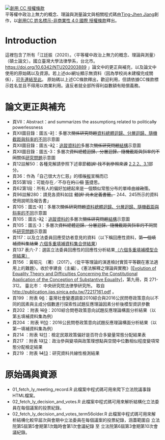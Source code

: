 <a rel="license" href="http://creativecommons.org/licenses/by-nc/4.0/"><img alt="創用 CC 授權條款" style="border-width:0" src="https://i.creativecommons.org/l/by-nc/4.0/80x15.png" /></a><br /><span xmlns:dct="http://purl.org/dc/terms/" property="dct:title">平等權中政治上無力的概念、理論與測量</span>論文與相關程式碼由<a xmlns:cc="http://creativecommons.org/ns#" href="https://doi.org/10.6342/NTU202003889" property="cc:attributionName" rel="cc:attributionURL">Ting-Jhen Jiang</a>創作，以<a rel="license" href="http://creativecommons.org/licenses/by-nc/4.0/">創用CC 姓名標示-非商業性 4.0 國際 授權條款</a>釋出。

# Introduction

這裡包含了所有「江廷振（2020）。〈平等權中政治上無力的概念、理論與測量〉（碩士論文）。國立臺灣大學法律學系，台北市。https://doi.org/10.6342/NTU202003889 」論文中的更正與補充，以及論文中使用的原始碼以及資源。若上述doi網址顯示無資料（因為學校尚未建檔完成關係），[可先連結至此](https://1drv.ms/b/s!AjdlodN9seQ5gvgCcNlBicptM1SrRg?e=UsVWOT)。
原始碼以上述CC條款釋出，歡迎利用，但請依據CC條款標示姓名並且不得用以商業利用。違反者就全部所得利益數額有賠償義務。

# 論文更正與補充

*   頁VII：Abstract：and summarizes the assumption<ins>s</ins> related to political~~ly~~ powerlessness
*   頁XII圖目錄：圖五-~~3~~<ins>1</ins>：多層次~~關係研究問題~~<ins>資料總體迴歸、分層迴歸、隨機截距與斜率的不同</ins>示意圖
*   頁XII圖目錄：圖五-~~3~~<ins>2</ins>：<ins>追蹤資料的</ins>多層次~~關係研究問題~~<ins>結構</ins>示意圖
*   頁XII圖目錄：圖五-3：多層次~~資料總體迴歸、分層迴歸、隨機截距與斜率的不同~~關係<ins>研究問題</ins>示意圖
*   頁12註解50：各種見解請參照下述章節~~錯誤! 找不到參照來源~~ <ins>2.2.2、3.1</ins>部分。
*   頁36：作為「自己很大方仁慈」的樣~~版~~<ins>板</ins>宣稱而已
*   頁55第1段：可能存在／不存在~~的二個~~ <ins>等</ins>捷思。
*   頁62第1段：所有人的偏好加總起來是一個類似常態分布的單峰曲線~~政策~~。
*   頁96註解280：請見各資料如註 ~~錯誤! 尚未定義書籤。~~ 244、245所示的資料使用說明及報告書」
*   頁105：圖五-~~3~~<ins>1</ins>：多層次~~關係研究問題~~<ins>資料總體迴歸、分層迴歸、隨機截距與斜率的不同</ins>示意圖
*   頁105：圖五-~~3~~<ins>2</ins>：<ins>追蹤資料的</ins>多層次~~關係研究問題~~<ins>結構</ins>示意圖
*   頁105：圖五-3：多層次~~資料總體迴歸、分層迴歸、隨機截距與斜率的不同~~關係<ins>研究問題</ins>示意圖
*   頁117：以及立法委員回應受訪者意見的資料（以下稱回應性資料，~~第一個填補資料集結果~~ <ins>六個多重填補資料集合併結果</ins>）
*   頁137 表六-7：選區立法委員回應性的回應性分析結果<ins>（六個多重填補模型合併結果）</ins>
*   頁156 ：黃昭元 （著）（2017）。〈從平等理論的演進檢討實質平等觀在憲法適用上的難題〉。收於李建良（主編），《憲法解釋之理論與實務》<ins>[Evolution of Equality Theory and Difficulties Concerning the Constitutional Application of the Conception of Substantive Equality]</ins>，第九冊，頁 271-312。 臺北市： 中央研究院法律學研究所。 取自 http://publication.iias.sinica.edu.tw/72217161.pdf 。
*   頁199 ：附表 ~~9~~<ins>8</ins>：臺灣社會變遷調查2010綜合與2016公民問卷政策意向以不同的因素與主成分個數進行探索性試題反應理論因素分析後模型資訊參數
*   頁202 ：附表 ~~10~~<ins>9</ins>：2010綜合問卷政策意向試題反應理論構面分析結果（以第五填補資料集為例）
*   頁204 ：附表 ~~11~~<ins>10</ins>：2016公民問卷政策意向試題反應理論構面分析結果（以第一填補資料集為例）
*   頁214 ：附表 ~~12~~<ins>11</ins>：檢定民眾政策偏好是否符合多變量常態分配結果表
*   頁217 ：附表 ~~13~~<ins>12</ins>：政治參與變項與政策理想點與空間中位數相似程度變項常態分配檢定結果
*   頁219 ：附表 ~~14~~<ins>13</ins>：研究資料共線性檢測結果

# 原始碼與資源

*   01_fetch_ly_meeting_record.R 此檔案中程式碼可用來爬下立法院議事錄HTML檔案。
*   02_fetch_ly_decision_and_votes.R 此檔案中程式碼可用來解析結構化立法委員在每個議案的投票紀錄。
*   02_fetch_ly_decision_and_votes_term56older.R 此檔案中程式碼可用來解析結構化較早屆次與會期中立法委員在每個議案的投票紀錄，涵蓋範圍自 立法院第5屆第5會期第1次臨時會第1次會議紀錄 至 立法院第6屆第3會期第10次會議紀錄。
